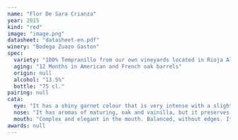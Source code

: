 ```yaml
---
name: "Flor De Sara Crianza"
year: 2015
kind: "red"
image: "image.png"
datasheet: "datasheet-en.pdf"
winery: "Bodega Zuazo Gaston"
spec:
  variety: "100% Tempranillo from our own vineyards located in Rioja Alavesa"
  aging: "12 Months in American and French oak barrels"
  origin: null
  alcohol: "13.5%"
  bottle: "75 cl."
pairing: null
cata:
  eye: "It has a shiny garnet colour that is very intense with a slight tile nuance around the edge."
  nose: "It has aromas of maturing, oak and vainilla, but it preserves memories of liquorice varietals and sugar-coated fruit."
  mouth: "Complex and elegant in the mouth. Balanced, without edges. It is a wine with body, fleshy and exuding charm. It has an intense and long-lasting aftertaste."
awards: null
---
```

